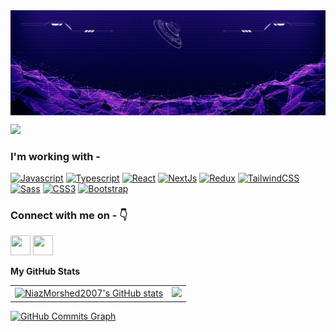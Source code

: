 
<img align="center" src="https://github.com/NiazMorshed2007/NiazMorshed2007/blob/main/only%20in%20opportunities!.gif" width="850" />



<a href="https://www.twitter.com/niazmorshed_" target="_blank" rel="noreferrer"><img
src="https://img.shields.io/twitter/follow/niazmorshed_?logo=twitter&style=for-the-badge&color=ef4444&labelColor=0f172a"
/></a>


### I'm working with -
<p align="left">
<a href="https://developer.mozilla.org/en-US/docs/Web/JavaScript" target="_blank" rel="noreferrer"><img src="https://raw.githubusercontent.com/danielcranney/readme-generator/main/public/icons/skills/javascript-colored.svg" width="36" height="36" alt="Javascript" /></a>
<a href="https://www.typescriptlang.org/" target="_blank" rel="noreferrer"><img src="https://raw.githubusercontent.com/danielcranney/readme-generator/main/public/icons/skills/typescript-colored.svg" width="36" height="36" alt="Typescript" /></a>
<a href="https://reactjs.org/" target="_blank" rel="noreferrer"><img src="https://raw.githubusercontent.com/danielcranney/readme-generator/main/public/icons/skills/react-colored.svg" width="36" height="36" alt="React" /></a>
<a href="https://nextjs.org/docs" target="_blank" rel="noreferrer"><img src="https://raw.githubusercontent.com/danielcranney/readme-generator/main/public/icons/skills/nextjs-colored.svg" width="36" height="36" alt="NextJs" /></a>
<a href="https://redux.js.org/" target="_blank" rel="noreferrer"><img src="https://raw.githubusercontent.com/danielcranney/readme-generator/main/public/icons/skills/redux-colored.svg" width="36" height="36" alt="Redux" /></a>
<a href="https://tailwindcss.com/" target="_blank" rel="noreferrer"><img src="https://raw.githubusercontent.com/danielcranney/readme-generator/main/public/icons/skills/tailwindcss-colored.svg" width="36" height="36" alt="TailwindCSS" /></a>
<a href="https://sass-lang.com/" target="_blank" rel="noreferrer"><img src="https://raw.githubusercontent.com/danielcranney/readme-generator/main/public/icons/skills/sass-colored.svg" width="36" height="36" alt="Sass" /></a>
<a href="https://www.w3.org/TR/CSS/#css" target="_blank" rel="noreferrer"><img src="https://raw.githubusercontent.com/danielcranney/readme-generator/main/public/icons/skills/css3-colored.svg" width="36" height="36" alt="CSS3" /></a>
<a href="https://getbootstrap.com/" target="_blank" rel="noreferrer"><img src="https://raw.githubusercontent.com/danielcranney/readme-generator/main/public/icons/skills/bootstrap-colored.svg" width="36" height="36" alt="Bootstrap" /></a>
</p>


### Connect with me on - 👇

 <a href="https://www.linkedin.com/in/niaz-morshed-567012223" target="_blank" rel="noreferrer"><img src="https://raw.githubusercontent.com/danielcranney/readme-generator/main/public/icons/socials/linkedin.svg" width="32" height="32" /></a> <a href="https://www.twitter.com/niazmorshed_" target="_blank" rel="noreferrer"><img src="https://raw.githubusercontent.com/danielcranney/readme-generator/main/public/icons/socials/twitter.svg" width="32" height="32" /></a></p>


<b>My GitHub Stats</b>
<table>
   <tbody>
   <tr>
     <td>
       <a href="http://www.github.com/NiazMorshed2007"><img src="https://github-readme-stats.vercel.app/api?username=NiazMorshed2007&show_icons=true&hide=&count_private=true&title_color=f97316&text_color=ffffff&icon_color=ef4444&bg_color=0f172a&hide_border=true&show_icons=true" alt="NiazMorshed2007's GitHub stats" /></a>
     </td>
     <td>
     <a href="http://www.github.com/NiazMorshed2007"><img src="https://github-readme-streak-stats.herokuapp.com/?user=NiazMorshed2007&stroke=ffffff&background=0f172a&ring=f97316&fire=f97316&currStreakNum=ffffff&currStreakLabel=f97316&sideNums=ffffff&sideLabels=ffffff&dates=ffffff&hide_border=true" /></a>
     </td>
     </tr>
  </tbody>
  </table>




<a href="http://www.github.com/NiazMorshed2007"><img src="https://activity-graph.herokuapp.com/graph?username=NiazMorshed2007&bg_color=0f172a&color=ffffff&line=ef4444&point=ffffff&area_color=0f172a&area=true&hide_border=true&custom_title=GitHub%20Commits%20Graph" alt="GitHub Commits Graph" /></a>

